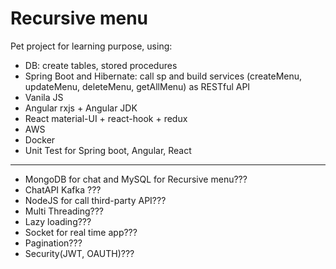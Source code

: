 # Recursive menu
Pet project for learning purpose, using:
- DB:  create tables, stored procedures
- Spring Boot and Hibernate: call sp and build services (createMenu, updateMenu, deleteMenu, getAllMenu) as RESTful API
- Vanila JS
- Angular rxjs + Angular JDK
- React material-UI + react-hook + redux
- AWS
- Docker
- Unit Test for Spring boot, Angular, React
------------------------------------------
- MongoDB for chat and MySQL for Recursive menu???
- ChatAPI Kafka ???
- NodeJS for call third-party API??? 
- Multi Threading???
- Lazy loading???
- Socket for real time app???
- Pagination???
- Security(JWT, OAUTH)???
